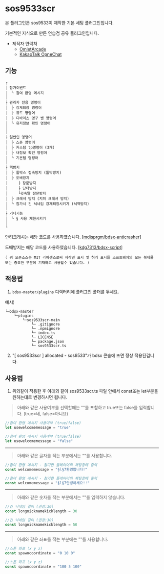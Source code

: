 # sos9533scr

본 플러그인은 sos9533이 제작한 기본 세팅 플러그인입니다.

기본적인 지식으로 만든 연습겸 공유 플러그인입니다.

-   제작자 연락처
    -   [OmletArcade](https://omlet.gg/profile/sos9533)
    -   [KakaoTalk OpneChat](https://open.kakao.com/me/sos9533)

## 기능

```
┌
│ 참가이벤트
│  └ 참여 환영 메시지
│
├ 관리자 전용 명령어
│  ├ 강제퇴장 명령어
│  ├ 뮤트 명령어
│  ├ 디바이스 영구 밴 명령어
│  └ 유저정보 확인 명령어
│
│
├ 일반인 명령어
│  ├ 스폰 명령어
│  ├ 커스텀 tp명령어 (3개)
│  ├ 내정보 확인 명령어
│  └ 기본템 명령어
│
├ 핵방지
│  ├ 툴박스 접속방지 (툴박방지)
│  ├ 도배방지
│     ├ 장문방지
│     ├ 단타방지
│     └귓속말 장문방지
│  ├ 크래셔 방지 (지퍼 크래셔 방지)
│  └ 참가시 긴 닉네임 강제퇴장시키기 (닉핵방지)
│  
├ 기타기능
│  └ § 사용 제한시키기
│  
└
```


안티크래셔는 해당 코드를 사용하였습니다.
[ [mdisprgm/bdsx-anticrasher] ](https://github.com/mdisprgm/bdsx-anticrasher)

도배방지는 해당 코드를 사용하였습니다.
[ [kdg7313/bdsx-script] ](https://github.com/kdg7313/bdsx-script)

`( 위 오픈소스는 MIT 라이센스로써 저작권 표시 및 허가 표시를 소프트웨어의 모든 복제물 또는 중요한 부분에 기재하고 사용할수 있습니다. )`

## 적용법

1. `bdsx-master/plugins` 디렉터리에 플러그인 폴더를 두세요.

예시)

```
└─bdsx-master
    └─plugins
        └─sos9533scr-main
            └─ .gitignore
            └─ .npmignore
            └─ index.ts
            └─ LICENSE
            └─ package.json
            └─ sos9533scr.ts
```
2. "[ sos9533scr ] allocated - sos9533"가 bdsx 콘솔에 뜨면 정상 적용된겁니다.

## 사용법

1. 위와같이 적용한 후 아래와 같이 sos9533scr.ts 파일 안에서 const또는 let부분을 원하는대로 변경하시면 됩니다.

> 아래와 같은 사용여부를 선택할때는 ""를 포함하고 true또는 false를 입력합니다.
> (true=네, false=아니요)

```ts
//참여 환영 메시지 사용여부 (true/false)
let usewelcomemessage = "true"
```

```ts
//참여 환영 메시지 사용여부 (true/false)
let usewelcomemessage = "false"
```

---

> 아래와 같은 글자를 적는 부분에서는 ""를 사용합니다.

```ts
//참여 환영 메시지 - 참가한 플레이어의 채팅창에 출력
const welcomemessage = "§l§7환영합니다!"
```

```ts
//참여 환영 메시지 - 참가한 플레이어의 채팅창에 출력
const welcomemessage = "§l§7안녕하세요!!"
```

---

> 아래와 같은 숫자를 적는 부분에서는 ""를 입력하지 않습니다.

```ts
//긴 닉네임 길이 (권장:30)
const longnicknamekicklength = 30
```

```ts
//긴 닉네임 길이 (권장:30)
const longnicknamekicklength = 50
```

---

> 아래와 같은 좌표를 적는 부분에는 ""를 사용합니다.

```ts
//스폰 좌표 (x y z)
const spawncoordinate = "0 10 0"
```

```ts
//스폰 좌표 (x y z)
const spawncoordinate = "100 5 100"
```
